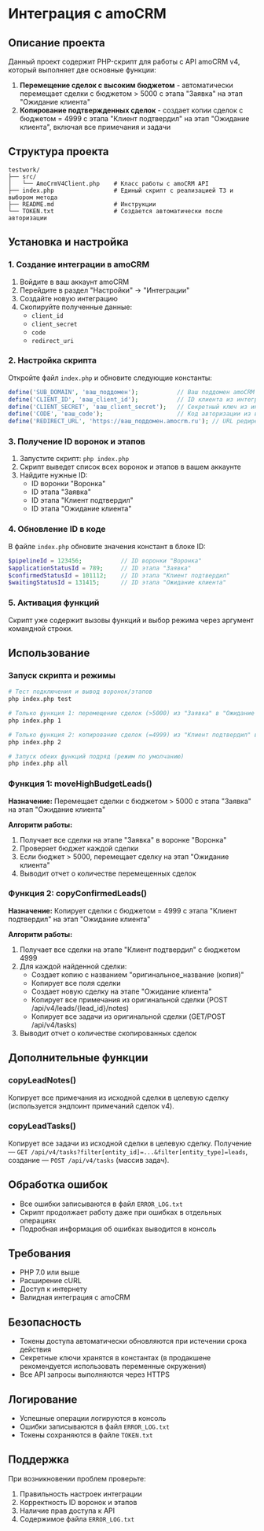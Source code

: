 # Интеграция с amoCRM 

## Описание проекта

Данный проект содержит PHP-скрипт для работы с API amoCRM v4, который выполняет две основные функции:

1. **Перемещение сделок с высоким бюджетом** - автоматически перемещает сделки с бюджетом > 5000 с этапа "Заявка" на этап "Ожидание клиента"
2. **Копирование подтвержденных сделок** - создает копии сделок с бюджетом = 4999 с этапа "Клиент подтвердил" на этап "Ожидание клиента", включая все примечания и задачи

## Структура проекта

```
testwork/
├── src/
│   └── AmoCrmV4Client.php    # Класс работы с amoCRM API 
├── index.php                 # Единый скрипт с реализацией ТЗ и выбором метода
├── README.md                 # Инструкции
└── TOKEN.txt                 # Создается автоматически после авторизации
```

## Установка и настройка

### 1. Создание интеграции в amoCRM

1. Войдите в ваш аккаунт amoCRM
2. Перейдите в раздел "Настройки" → "Интеграции"
3. Создайте новую интеграцию
4. Скопируйте полученные данные:
   - `client_id`
   - `client_secret`
   - `code`
   - `redirect_uri`

### 2. Настройка скрипта

Откройте файл `index.php` и обновите следующие константы:

```php
define('SUB_DOMAIN', 'ваш_поддомен');           // Ваш поддомен amoCRM
define('CLIENT_ID', 'ваш_client_id');           // ID клиента из интеграции
define('CLIENT_SECRET', 'ваш_client_secret');   // Секретный ключ из интеграции
define('CODE', 'ваш_code');                     // Код авторизации из интеграции
define('REDIRECT_URL', 'https://ваш_поддомен.amocrm.ru'); // URL редиректа
```

### 3. Получение ID воронок и этапов

1. Запустите скрипт: `php index.php`
2. Скрипт выведет список всех воронок и этапов в вашем аккаунте
3. Найдите нужные ID:
   - ID воронки "Воронка"
   - ID этапа "Заявка"
   - ID этапа "Клиент подтвердил"
   - ID этапа "Ожидание клиента"

### 4. Обновление ID в коде

В файле `index.php` обновите значения констант в блоке ID:

```php
$pipelineId = 123456;           // ID воронки "Воронка"
$applicationStatusId = 789;     // ID этапа "Заявка"
$confirmedStatusId = 101112;    // ID этапа "Клиент подтвердил"
$waitingStatusId = 131415;      // ID этапа "Ожидание клиента"
```

### 5. Активация функций

Скрипт уже содержит вызовы функций и выбор режима через аргумент командной строки.

## Использование

### Запуск скрипта и режимы

```bash
# Тест подключения и вывод воронок/этапов
php index.php test

# Только функция 1: перемещение сделок (>5000) из "Заявка" в "Ожидание клиента"
php index.php 1

# Только функция 2: копирование сделок (=4999) из "Клиент подтвердил" в "Ожидание клиента"
php index.php 2

# Запуск обеих функций подряд (режим по умолчанию)
php index.php all
```

### Функция 1: moveHighBudgetLeads()

**Назначение:** Перемещает сделки с бюджетом > 5000 с этапа "Заявка" на этап "Ожидание клиента"

**Алгоритм работы:**
1. Получает все сделки на этапе "Заявка" в воронке "Воронка"
2. Проверяет бюджет каждой сделки
3. Если бюджет > 5000, перемещает сделку на этап "Ожидание клиента"
4. Выводит отчет о количестве перемещенных сделок

### Функция 2: copyConfirmedLeads()

**Назначение:** Копирует сделки с бюджетом = 4999 с этапа "Клиент подтвердил" на этап "Ожидание клиента"

**Алгоритм работы:**
1. Получает все сделки на этапе "Клиент подтвердил" с бюджетом 4999
2. Для каждой найденной сделки:
   - Создает копию с названием "оригинальное_название (копия)"
   - Копирует все поля сделки
   - Создает новую сделку на этапе "Ожидание клиента"
   - Копирует все примечания из оригинальной сделки (POST /api/v4/leads/{lead_id}/notes)
   - Копирует все задачи из оригинальной сделки (GET/POST /api/v4/tasks)
3. Выводит отчет о количестве скопированных сделок

## Дополнительные функции

### copyLeadNotes()
Копирует все примечания из исходной сделки в целевую сделку (используется эндпоинт примечаний сделок v4).

### copyLeadTasks()
Копирует все задачи из исходной сделки в целевую сделку. Получение — `GET /api/v4/tasks?filter[entity_id]=...&filter[entity_type]=leads`,
создание — `POST /api/v4/tasks` (массив задач).

## Обработка ошибок

- Все ошибки записываются в файл `ERROR_LOG.txt`
- Скрипт продолжает работу даже при ошибках в отдельных операциях
- Подробная информация об ошибках выводится в консоль

## Требования

- PHP 7.0 или выше
- Расширение cURL
- Доступ к интернету
- Валидная интеграция с amoCRM

## Безопасность

- Токены доступа автоматически обновляются при истечении срока действия
- Секретные ключи хранятся в константах (в продакшене рекомендуется использовать переменные окружения)
- Все API запросы выполняются через HTTPS

## Логирование

- Успешные операции логируются в консоль
- Ошибки записываются в файл `ERROR_LOG.txt`
- Токены сохраняются в файле `TOKEN.txt`


## Поддержка

При возникновении проблем проверьте:
1. Правильность настроек интеграции
2. Корректность ID воронок и этапов
3. Наличие прав доступа к API
4. Содержимое файла `ERROR_LOG.txt`

